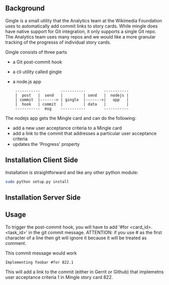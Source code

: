 ## Background
Gingle is a small utility that the Analytics team at the Wikimedia Foundation uses to automatically add commit links to story cards. While mingle does have native support for Git integration, it only supports a single Git repo. The Analytics team uses many repos and we would like a more granular tracking of the progresss of individual story cards.

Gingle consists of three parts
- a Git post-commit hook
- a cli utility called gingle
- a node.js app


       -----------         -----------        -----------
       |  post   |  send   |         | send   |  nodejs |
       | commit  |-------> | gingle  |------->|   app   |
       |  hook   | commit  |         | data   |         |
       -----------  msg    -----------        -----------

The nodejs app gets the Mingle card and can do the following:
- add a new user acceptance criteria to a Mingle card
- add a link to the commit that addresses a particular user acceptance criteria
- updates the 'Progress' property

## Installation Client Side

Installation is straightforward and like any other python module:
```bash
sudo python setup.py install
```


## Installation Server Side



## Usage

To trigger the post-commit hook, you will have to add '#for <card_id>.<task_id>' in the git commit message.
ATTENTION: if you use # as the first character of a line then git will ignore it because it will be treated as 
comment.

This commit message would work

```shell
Implementing foobar #for 822.1
```

This will add a link to the commit (either in Gerrit or Github) that implemetns user acceptance criteria 1 in Mingle story card 822.

